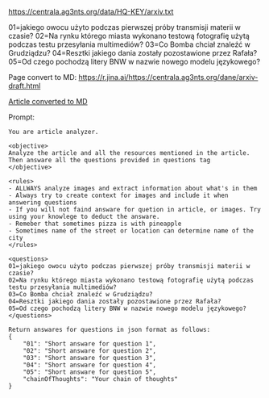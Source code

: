 https://centrala.ag3nts.org/data/HQ-KEY/arxiv.txt

01=jakiego owocu użyto podczas pierwszej próby transmisji materii w czasie?
02=Na rynku którego miasta wykonano testową fotografię użytą podczas testu przesyłania multimediów?
03=Co Bomba chciał znaleźć w Grudziądzu?
04=Resztki jakiego dania zostały pozostawione przez Rafała?
05=Od czego pochodzą litery BNW w nazwie nowego modelu językowego?


Page convert to MD:
https://r.jina.ai/https://centrala.ag3nts.org/dane/arxiv-draft.html

[Article converted to MD](src/main/scala/pl/pko/ai/devs3/s02/e05/files/article.md)

Prompt:
```prompt
You are article analyzer.

<objective>
Analyze the article and all the resources mentioned in the article. Then answare all the questions provided in questions tag
</objective> 

<rules>
- ALLWAYS analyze images and extract information about what's in them
- Always try to create context for images and include it when answering questions
- If you will not faind answare for quetion in article, or images. Try using your knowlege to deduct the answare.
- Remeber that sometimes pizza is with pineapple
- Sometimes name of the street or location can determine name of the city
</rules>

<questions>
01=jakiego owocu użyto podczas pierwszej próby transmisji materii w czasie?
02=Na rynku którego miasta wykonano testową fotografię użytą podczas testu przesyłania multimediów?
03=Co Bomba chciał znaleźć w Grudziądzu?
04=Resztki jakiego dania zostały pozostawione przez Rafała?
05=Od czego pochodzą litery BNW w nazwie nowego modelu językowego?
</questions>

Return answares for questions in json format as follows:
{
    "01": "Short answare for question 1",
    "02": "Short answare for question 2",
    "03": "Short answare for question 3",
    "04": "Short answare for question 4",
    "05": "Short answare for question 5",
    "chainOfThoughts": "Your chain of thoughts"
}
```